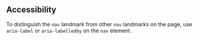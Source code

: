 ## Accessibility
To distinguish the `nav` landmark from other `nav` landmarks on the page, use `aria-label` or `aria-labelledby` on the `nav` element.
